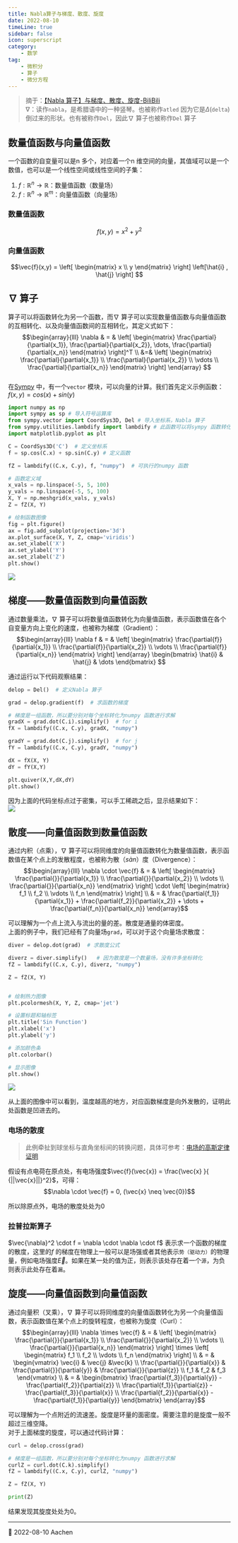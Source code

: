 ```yaml
---  
title: Nabla算子与梯度、散度、旋度  
date: 2022-08-10
timeLine: true
sidebar: false  
icon: superscript
category:  
    - 数学    
tag:   
    - 微积分  
    - 算子  
    - 微分方程  
---  
```



> 摘于：[【Nabla 算子】与梯度、散度、旋度-BiliBili](https://www.bilibili.com/video/BV1a541127cX)  
> $\nabla$：读作`nabla`，是希腊语中的一种竖琴。也被称作`atled` 因为它是$\Delta$(`delta`) 倒过来的形状。也有被称作`Del`，因此$\nabla$ 算子也被称作`Del` 算子

## 数量值函数与向量值函数  
一个函数的自变量可以是n 多个，对应着一个n 维空间的向量，其值域可以是一个数值，也可以是一个线性空间或线性空间的子集：  
1. $f:\mathbb{R}^n \rightarrow \mathbb{R}$：数量值函数（数量场）  
2. $f:\mathbb{R}^n \rightarrow \mathbb{R}^m$：向量值函数（向量场）  

### 数量值函数
$$f(x,y)=x^2+y^2$$  

### 向量值函数  
$$\vec{f}(x,y) = \left[ 
    \begin{matrix}
        x \\
        y        
    \end{matrix}
\right] \left[\hat{i} , \hat{j} \right] $$  

## $\nabla$ 算子  
算子可以将函数转化为另一个函数，而$\nabla$ 算子可以实现数量值函数与向量值函数的互相转化、以及向量值函数间的互相转化，其定义式如下：  
$$\begin{array}{lll}
    \nabla & = & \left[ 
    \begin{matrix}
        \frac{\partial}{\partial{x_1}}, \frac{\partial}{\partial{x_2}}, \dots, \frac{\partial}{\partial{x_n}}
    \end{matrix}    
\right]^T \\  
&=&  \left[ 
    \begin{matrix}
        \frac{\partial}{\partial{x_1}} \\
        \frac{\partial}{\partial{x_2}} \\
        \vdots \\
        \frac{\partial}{\partial{x_n}}
    \end{matrix}    
\right]
\end{array}
$$  
在[Sympy](https://docs.sympy.org/latest/modules/vector/fields.html) 中，有一个`vector` 模块，可以向量的计算。我们首先定义示例函数：$f(x,y)=cos(x)+sin(y)$  
```python
import numpy as np  
import sympy as sp # 导入符号运算库
from sympy.vector import CoordSys3D, Del # 导入坐标系，Nabla 算子
from sympy.utilities.lambdify import lambdify # 此函数可以将sympy 函数转化为可执行的numpy 函数
import matplotlib.pyplot as plt

C = CoordSys3D('C')  # 定义坐标系  
f = sp.cos(C.x) + sp.sin(C.y) # 定义函数  

fZ = lambdify((C.x, C.y), f, "numpy")  # 可执行的numpy 函数

# 函数定义域
x_vals = np.linspace(-5, 5, 100)
y_vals = np.linspace(-5, 5, 100)
X, Y = np.meshgrid(x_vals, y_vals)
Z = fZ(X, Y)

# 绘制函数图像  
fig = plt.figure()
ax = fig.add_subplot(projection='3d')
ax.plot_surface(X, Y, Z, cmap='viridis')
ax.set_xlabel('X')
ax.set_ylabel('Y')
ax.set_zlabel('Z')
plt.show()
```
![](./img/fn.png)

## 梯度——数量值函数到向量值函数  
通过数量乘法，$\nabla$ 算子可以将数量值函数转化为向量值函数，表示函数值在各个自变量方向上变化的速度，也被称为梯度（Gradient）：  
$$\begin{array}{lll}
    \nabla f & = &  \left[ 
    \begin{matrix}
        \frac{\partial{f}}{\partial{x_1}} \\
        \frac{\partial{f}}{\partial{x_2}} \\
        \vdots \\
        \frac{\partial{f}}{\partial{x_n}}
    \end{matrix}    
\right]
\end{array} \begin{bmatrix}
    \hat{i} & \hat{j} & \dots
\end{bmatrix}
$$  

通过运行以下代码观察结果：   
```python
delop = Del()  # 定义Nabla 算子

grad = delop.gradient(f)  # 求函数的梯度

# 梯度是一组函数，所以要分别对每个坐标转化为numpy 函数进行求解
gradX = grad.dot(C.i).simplify()  # for i
fX = lambdify((C.x, C.y), gradX, "numpy")

gradY = grad.dot(C.j).simplify()  # for j
fY = lambdify((C.x, C.y), gradY, "numpy")

dX = fX(X, Y)
dY = fY(X,Y)

plt.quiver(X,Y,dX,dY)
plt.show()
```  
因为上面的代码坐标点过于密集，可以手工稀疏之后，显示结果如下：  
![](./img/grad.png)

## 散度——向量值函数到数量值函数  
通过内积（点乘），$\nabla$ 算子可以将同维度的向量值函数转化为数量值函数，表示函数值在某个点上的发散程度，也被称为散（$s\grave{a}n$）度（Divergence）：  
$$\begin{array}{lll}
    \nabla \cdot \vec{f} & = &  \left[ 
    \begin{matrix}
        \frac{\partial{}}{\partial{x_1}} \\
        \frac{\partial{}}{\partial{x_2}} \\
        \vdots \\
        \frac{\partial{}}{\partial{x_n}}
    \end{matrix}    
\right] \cdot \left[ 
    \begin{matrix}
        f_1 \\
        f_2 \\
        \vdots \\
        f_n
    \end{matrix}    
\right] \\
& = & \frac{\partial{f_1}}{\partial{x_1}} + \frac{\partial{f_2}}{\partial{x_2}} + \dots + \frac{\partial{f_n}}{\partial{x_n}}
\end{array}$$  

可以理解为一个点上流入与流出的量的差。散度是通量的体密度。  
上面的例子中，我们已经有了向量场`grad`，可以对于这个向量场求散度：  
```python  
diver = delop.dot(grad)  # 求散度公式

diverz = diver.simplify()   # 因为散度是一个数量场，没有许多坐标转化
fZ = lambdify((C.x, C.y), diverz, "numpy")

Z = fZ(X, Y)


# 绘制热力图像
plt.pcolormesh(X, Y, Z, cmap='jet')

# 设置标题和轴标签
plt.title('Sin Function')
plt.xlabel('x')
plt.ylabel('y')

# 添加颜色条
plt.colorbar()

# 显示图像
plt.show()
```  
![](./img/divergence.png)  

从上面的图像中可以看到，温度越高的地方，对应函数梯度是向外发散的，证明此处函数是凹进去的。  


### 电场的散度   
> 此例牵扯到球坐标与直角坐标间的转换问题，具体可参考：[电场的高斯定律证明](https://wuli.wiki/online/EGausP.html)

假设有点电荷在原点处，有电场强度$\vec{f}(\vec{x}) = \frac{\vec{x} }{ {||\vec{x}||}^2}$，可得：  
$$\nabla \cdot \vec{f} = 0, (\vec{x} \neq \vec{0})$$  

所以除原点外，电场的散度处处为0

### 拉普拉斯算子  
$\vec{\nabla}^2 \cdot f = \nabla \cdot \nabla \cdot f$ 表示求一个函数的梯度的散度，这里的$f$ 的梯度在物理上一般可以是场强或者其他表示`势（驱动力）`的物理量，例如电场强度$\vec{E}$。如果在某一处的值为正，则表示该处存在着一个`源`，为负则表示此处存在着`漏`。  

## 旋度——向量值函数到向量值函数  
通过向量积（叉乘），$\nabla$ 算子可以将同维度的向量值函数转化为另一个向量值函数，表示函数值在某个点上的旋转程度，也被称为旋度（Curl）：  
$$\begin{array}{lll}
    \nabla \times \vec{f} & = &  \left[ 
    \begin{matrix}
        \frac{\partial{}}{\partial{x_1}} \\
        \frac{\partial{}}{\partial{x_2}} \\
        \vdots \\
        \frac{\partial{}}{\partial{x_n}}
    \end{matrix}    
\right] \times \left[ 
    \begin{matrix}
        f_1 \\
        f_2 \\
        \vdots \\
        f_n
    \end{matrix}    
\right] \\
& = & \begin{vmatrix}
\vec{i} & \vec{j} &\vec{k}  \\
\frac{\partial{}}{\partial{x}} & \frac{\partial{}}{\partial{y}} & \frac{\partial{}}{\partial{z}}  \\
f_1 & f_2 & f_3   
\end{vmatrix} \\
& = & \begin{bmatrix}
\frac{\partial{f_3}}{\partial{y}} - \frac{\partial{f_2}}{\partial{z}} \\
\frac{\partial{f_1}}{\partial{z}} - \frac{\partial{f_3}}{\partial{x}} \\ 
\frac{\partial{f_2}}{\partial{x}} - \frac{\partial{f_1}}{\partial{y}}
\end{bmatrix}
\end{array}$$  

可以理解为一个点附近的流速差。旋度是环量的面密度。需要注意的是旋度一般不超过三维空降。  
对于上面梯度的旋度，可以通过代码计算：  
```python
curl = delop.cross(grad)  

# 梯度是一组函数，所以要分别对每个坐标转化为numpy 函数进行求解
curlZ = curl.dot(C.k).simplify()  
fZ = lambdify((C.x, C.y), curlZ, "numpy")

Z = fZ(X, Y)

print(Z)
```
结果发现其旋度处处为0。

-----  
📅 2022-08-10 Aachen  